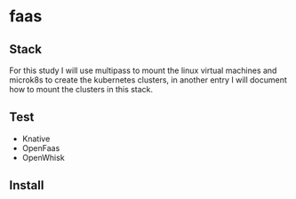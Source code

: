 # faas

## Stack

For this study I will use multipass to mount the linux virtual machines and microk8s to create the kubernetes clusters, in another entry I will document how to mount the clusters in this stack.


## Test

- Knative
- OpenFaas
- OpenWhisk



## Install  

